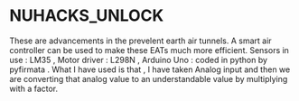 # NUHACKS_UNLOCK
These are advancements in the prevelent earth air tunnels. A smart air controller can be used to make these EATs much more efficient.
Sensors in use : LM35 ,
Motor driver : L298N ,
Arduino Uno : coded in python by pyfirmata . What I have used is that , I have taken Analog input and then we are converting that analog value to an understandable value by multiplying with a factor.

